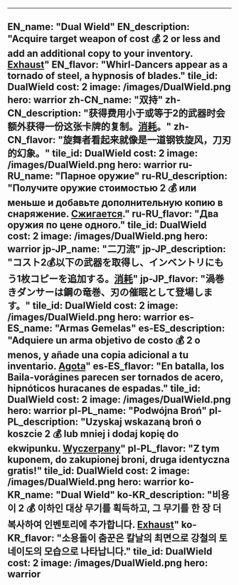 ---

EN_name: "Dual Wield"
EN_description: "Acquire target weapon of cost 💰 2 or less and add an additional copy to your inventory. <u>Exhaust</u>"
EN_flavor: "Whirl-Dancers appear as a tornado of steel, a hypnosis of blades."
tile_id: DualWield
cost: 2
image: /images/DualWield.png
hero: warrior
zh-CN_name: "双持"
zh-CN_description: "获得费用小于或等于2的武器时会额外获得一份这张卡牌的复制。<u>消耗</u>。"
zh-CN_flavor: "旋舞者看起来就像是一道钢铁旋风，刀刃的幻象。"
tile_id: DualWield
cost: 2
image: /images/DualWield.png
hero: warrior
ru-RU_name: "Парное оружие"
ru-RU_description: "Получите оружие стоимостью 2 💰 или меньше и добавьте дополнительную копию в снаряжение. <u>Сжигается</u>."
ru-RU_flavor: "Два оружия по цене одного."
tile_id: DualWield
cost: 2
image: /images/DualWield.png
hero: warrior
jp-JP_name: "二刀流"
jp-JP_description: "コスト2💰以下の武器を取得し、インベントリにもう1枚コピーを追加する。<u>消耗</u>"
jp-JP_flavor: "渦巻きダンサーは鋼の竜巻、刃の催眠として登場します。"
tile_id: DualWield
cost: 2
image: /images/DualWield.png
hero: warrior
es-ES_name: "Armas Gemelas"
es-ES_description: "Adquiere un arma objetivo de costo 💰 2 o menos, y añade una copia adicional a tu inventario. <u>Agota</u>"
es-ES_flavor: "En batalla, los Baila-vorágines parecen ser tornados de acero, hipnóticos huracanes de espadas."
tile_id: DualWield
cost: 2
image: /images/DualWield.png
hero: warrior
pl-PL_name: "Podwójna Broń"
pl-PL_description: "Uzyskaj wskazaną broń o koszcie 2 💰 lub mniej i dodaj kopię do ekwipunku. <u>Wyczerpany</u>"
pl-PL_flavor: "Z tym kuponem, do zakupionej broni, druga identyczna gratis!"
tile_id: DualWield
cost: 2
image: /images/DualWield.png
hero: warrior
ko-KR_name: "Dual Wield"
ko-KR_description: "비용이 2 💰 이하인 대상 무기를 획득하고, 그 무기를 한 장 더 복사하여 인벤토리에 추가합니다. <u>Exhaust</u>"
ko-KR_flavor: "소용돌이 춤꾼은 칼날의 최면으로 강철의 토네이도의 모습으로 나타납니다."
tile_id: DualWield
cost: 2
image: /images/DualWield.png
hero: warrior
---